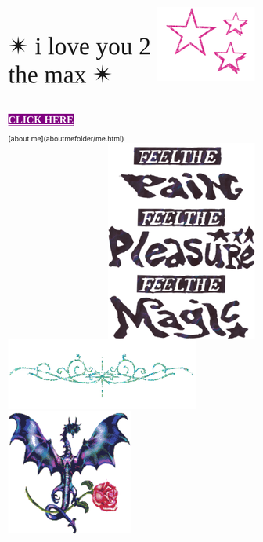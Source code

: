 <html>
<img src="1113638.gif"
          style="background:none;"
           align="right"
           width="200"
           height="150"><p style="font-family:luminari;
          font-size:50px">&#10036; i love you 2 the max &#10036;</p>
           
           
  <h2><a href="artfolder/art.html" 
  style="color: white;
  background-color: purple;
  font-family:luminari;">CLICK HERE</a></h2>
           </html>
  [about me](aboutmefolder/me.html)
<html>
  <img  src="images/uoadted feelt ge.png"
     style="background: none;"
           width="300px"
           height="400px"
           align="right"
           vertical-align="top">
          
<body background="IMG_3972.jpg">
<img style="background:none;"
     src="pcoddxGLi.gif">
  <div>
<img style="background:none;"
     src="4T9o7eqjc.gif"
     width="250"
     height="250"
     align="left">
             <div>

        
       
